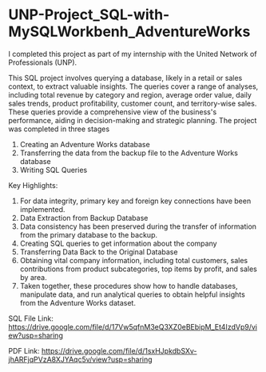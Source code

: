 # UNP-Project_SQL-with-MySQLWorkbenh_AdventureWorks

I completed this project as part of my internship with the United Network of Professionals (UNP).

This SQL project involves querying a database, likely in a retail or sales context, to extract valuable insights.
The queries cover a range of analyses, including total revenue by category and region, average order value, daily sales trends, product profitability, customer count, and territory-wise sales.
These queries provide a comprehensive view of the business's performance, aiding in decision-making and strategic planning.
The project was completed in three stages 
1. Creating an Adventure Works database
2. Transferring the data from the backup file to the Adventure Works database
3. Writing SQL Queries 

Key Highlights:
1. For data integrity, primary key and foreign key connections have been implemented.
2. Data Extraction from Backup Database
3. Data consistency has been preserved during the transfer of information from the primary database to the backup.
4. Creating SQL queries to get information about the company
5. Transferring Data Back to the Original Database
6. Obtaining vital company information, including total customers, sales contributions from product subcategories, top items by profit, and sales by area.
7. Taken together, these procedures show how to handle databases, manipulate data, and run analytical queries to obtain helpful insights from the Adventure Works dataset.


SQL File Link: https://drive.google.com/file/d/17Vw5qfnM3eQ3XZ0eBEbipM_Et4IzdVp9/view?usp=sharing

PDF Link: https://drive.google.com/file/d/1sxHJpkdbSXv-jhARFjqPVzA8XJYAqc5v/view?usp=sharing
